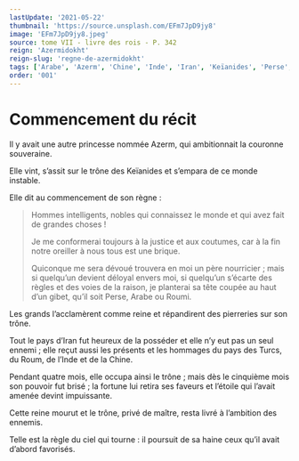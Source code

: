 ```yaml
---
lastUpdate: '2021-05-22'
thumbnail: 'https://source.unsplash.com/EFm7JpD9jy8'
image: 'EFm7JpD9jy8.jpeg'
source: tome VII - livre des rois - P. 342
reign: 'Azermidokht'
reign-slug: 'regne-de-azermidokht'
tags: ['Arabe', 'Azerm', 'Chine', 'Inde', 'Iran', 'Keïanides', 'Perse', 'Roum', 'Roumi', 'Turcs']
order: '001'
---
```


# Commencement du récit

Il y avait une autre princesse nommée Azerm, qui ambitionnait la couronne souveraine.

Elle vint, s’assit sur le trône des Keïanides et s’empara de ce monde instable.

Elle dit au commencement de son règne :

> Hommes intelligents, nobles qui connaissez le monde et qui avez fait de grandes choses !
>
> Je me conformerai toujours à la justice et aux coutumes, car à la fin notre oreiller à nous tous est une brique.
>
> Quiconque me sera dévoué trouvera en moi un père nourricier ; mais si quelqu’un devient déloyal envers moi, si quelqu’un s’écarte des règles et des voies de la raison, je planterai sa tête coupée au haut d’un gibet, qu’il soit Perse, Arabe ou Roumi.

Les grands l’acclamèrent comme reine et répandirent des pierreries sur son trône.

Tout le pays d’Iran fut heureux de la posséder et elle n’y eut pas un seul ennemi ; elle reçut aussi les présents et les hommages du pays des Turcs, du Roum, de l’Inde et de la Chine.

Pendant quatre mois, elle occupa ainsi le trône ; mais dès le cinquième mois son pouvoir fut brisé ; la fortune lui retira ses faveurs et l’étoile qui l’avait amenée devint impuissante.

Cette reine mourut et le trône, privé de maître, resta livré à l’ambition des ennemis.

Telle est la règle du ciel qui tourne : il poursuit de sa haine ceux qu’il avait d’abord favorisés.

